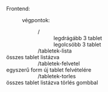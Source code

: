 Frontend:

      végpontok:

            /\
                  legdrágább 3 tablet\
                  legolcsóbb 3 tablet\
            /tabletek-lista\
                  összes tablet listázva\
            /tabletek-felvetel\
                  egyszerű form új tablet felvételére\
            /tabletek-torles\
                  összes tablet listázva törlés gombbal

